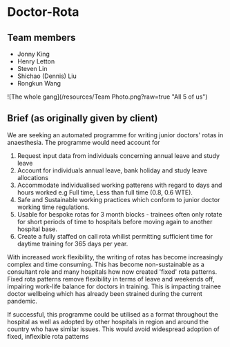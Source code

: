 # Doctor-Rota

## Team members

- Jonny King
- Henry Letton
- Steven Lin
- Shichao (Dennis) Liu
- Rongkun Wang

![The whole gang](/resources/Team Photo.png?raw=true "All 5 of us")

## Brief (as originally given by client)

We are seeking an automated programme for writing junior doctors' rotas in anaesthesia. The programme would need account for
1. Request input data from individuals concerning annual leave and study leave
2. Account for individuals annual leave, bank holiday and study leave allocations
3. Accommodate individualised working patterens with regard to days and hours worked e.g Full time, Less than full time (0.8, 0.6 WTE).
4. Safe and Sustainable working practices which conform to junior doctor working time regulations.
5. Usable for bespoke rotas for 3 month blocks - trainees often only rotate for short periods of time to hospitals before moving again to another hospital base.
6. Create a fully staffed on call rota whilist permitting sufficient time for daytime training for 365 days per year.

With increased work flexibility, the writing of rotas has become increasingly complex and time consuming. This has become non-sustainable as a consultant role and many hospitals how now created 'fixed' rota patterns. Fixed rota patterns remove flexibility in terms of leave and weekends off, impairing work-life balance for doctors in training. This is impacting trainee doctor wellbeing which has already been strained during the current pandemic.

If successful, this programme could be utilised as a format throughout the hospital as well as adopted by other hospitals in region and around the country who have similar issues. This would avoid widespread adoption of fixed, inflexible rota patterns
